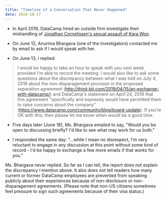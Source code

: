 ```yaml
---
title: "Timeline of a Conversation That Never Happened"
date: 2019-10-17
---
```


-   In April 2019,
    DataCamp hired an outside firm investigate their mishandling of [Jonathan Cornelissen's sexual assault of Kara Woo](https://www.buzzfeednews.com/article/daveyalba/datacamp-sexual-harassment-metoo-tech-startup).

-   On June 12, Anurima Bhargava (one of the investigators) contacted me by email to ask if I would speak with her.

-   On June 13, I replied:

   > I would be happy to take an hour to speak with you next week provided I'm able to record the meeting. I would also like to ask some questions about the discrepancy between what I was told on July 4, 2018 about the non-disparagement provision in the proposed separation agreement (<http://third-bit.com/2019/04/15/an-exchange-with-datacamp/>) and DataCamp's statement on April 24, 2019 that this agreement "specifically and expressly would have permitted them to raise concerns about the company" (<https://www.datacamp.com/community/blog/board-update>). If you're OK with this, then please let me know when would be a good time.

-   Five days later (June 18), Ms. Bhargava emailed to say, "Would you be open to discussing briefly?  I'd like to see what may work for us both."

-   I responded the same day: "…while I mean no disrespect, I'm very reluctant to engage in any discussion at this point without some kind of record - I'd be happy to exchange a few more emails if that works for you."

Ms. Bhargava never replied.
So far as I can tell, the report does not explain the discrepancy I mention above.
It also does not tell readers how many current or former DataCamp employees
are prevented from speaking publicly about their experiences
because of non-disclosure or non-disparagement agreements.
(Please note that non-US citizens sometimes feel pressure to sign such agreements because of their visa status.)

